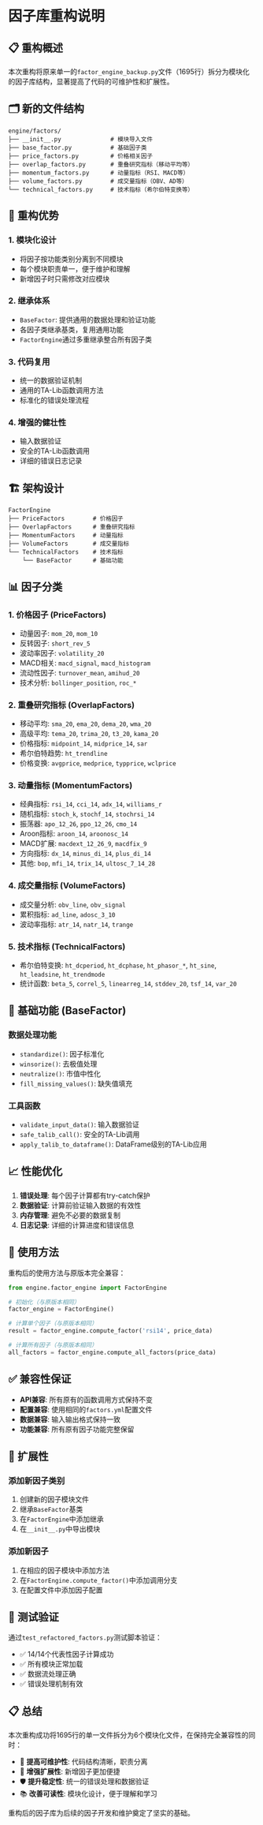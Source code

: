 # 因子库重构说明

## 📋 重构概述

本次重构将原来单一的`factor_engine_backup.py`文件（1695行）拆分为模块化的因子库结构，显著提高了代码的可维护性和扩展性。

## 🗂️ 新的文件结构

```
engine/factors/
├── __init__.py              # 模块导入文件
├── base_factor.py           # 基础因子类
├── price_factors.py         # 价格相关因子
├── overlap_factors.py       # 重叠研究指标（移动平均等）
├── momentum_factors.py      # 动量指标（RSI、MACD等）
├── volume_factors.py        # 成交量指标（OBV、AD等）
└── technical_factors.py     # 技术指标（希尔伯特变换等）
```

## 🎯 重构优势

### 1. **模块化设计**
- 将因子按功能类别分离到不同模块
- 每个模块职责单一，便于维护和理解
- 新增因子时只需修改对应模块

### 2. **继承体系**
- `BaseFactor`: 提供通用的数据处理和验证功能
- 各因子类继承基类，复用通用功能
- `FactorEngine`通过多重继承整合所有因子类

### 3. **代码复用**
- 统一的数据验证机制
- 通用的TA-Lib函数调用方法
- 标准化的错误处理流程

### 4. **增强的健壮性**
- 输入数据验证
- 安全的TA-Lib函数调用
- 详细的错误日志记录

## 🏗️ 架构设计

```
FactorEngine
├── PriceFactors        # 价格因子
├── OverlapFactors      # 重叠研究指标
├── MomentumFactors     # 动量指标
├── VolumeFactors       # 成交量指标
└── TechnicalFactors    # 技术指标
    └── BaseFactor      # 基础功能
```

## 📊 因子分类

### 1. **价格因子** (PriceFactors)
- 动量因子: `mom_20`, `mom_10`
- 反转因子: `short_rev_5`
- 波动率因子: `volatility_20`
- MACD相关: `macd_signal`, `macd_histogram`
- 流动性因子: `turnover_mean`, `amihud_20`
- 技术分析: `bollinger_position`, `roc_*`

### 2. **重叠研究指标** (OverlapFactors)
- 移动平均: `sma_20`, `ema_20`, `dema_20`, `wma_20`
- 高级平均: `tema_20`, `trima_20`, `t3_20`, `kama_20`
- 价格指标: `midpoint_14`, `midprice_14`, `sar`
- 希尔伯特趋势: `ht_trendline`
- 价格变换: `avgprice`, `medprice`, `typprice`, `wclprice`

### 3. **动量指标** (MomentumFactors)
- 经典指标: `rsi_14`, `cci_14`, `adx_14`, `williams_r`
- 随机指标: `stoch_k`, `stochf_14`, `stochrsi_14`
- 振荡器: `apo_12_26`, `ppo_12_26`, `cmo_14`
- Aroon指标: `aroon_14`, `aroonosc_14`
- MACD扩展: `macdext_12_26_9`, `macdfix_9`
- 方向指标: `dx_14`, `minus_di_14`, `plus_di_14`
- 其他: `bop`, `mfi_14`, `trix_14`, `ultosc_7_14_28`

### 4. **成交量指标** (VolumeFactors)
- 成交量分析: `obv_line`, `obv_signal`
- 累积指标: `ad_line`, `adosc_3_10`
- 波动率指标: `atr_14`, `natr_14`, `trange`

### 5. **技术指标** (TechnicalFactors)
- 希尔伯特变换: `ht_dcperiod`, `ht_dcphase`, `ht_phasor_*`, `ht_sine`, `ht_leadsine`, `ht_trendmode`
- 统计函数: `beta_5`, `correl_5`, `linearreg_14`, `stddev_20`, `tsf_14`, `var_20`

## 🔧 基础功能 (BaseFactor)

### 数据处理功能
- `standardize()`: 因子标准化
- `winsorize()`: 去极值处理
- `neutralize()`: 市值中性化
- `fill_missing_values()`: 缺失值填充

### 工具函数
- `validate_input_data()`: 输入数据验证
- `safe_talib_call()`: 安全的TA-Lib调用
- `apply_talib_to_dataframe()`: DataFrame级别的TA-Lib应用

## 📈 性能优化

1. **错误处理**: 每个因子计算都有try-catch保护
2. **数据验证**: 计算前验证输入数据的有效性
3. **内存管理**: 避免不必要的数据复制
4. **日志记录**: 详细的计算进度和错误信息

## 🚀 使用方法

重构后的使用方法与原版本完全兼容：

```python
from engine.factor_engine import FactorEngine

# 初始化（与原版本相同）
factor_engine = FactorEngine()

# 计算单个因子（与原版本相同）
result = factor_engine.compute_factor('rsi14', price_data)

# 计算所有因子（与原版本相同）
all_factors = factor_engine.compute_all_factors(price_data)
```

## ✅ 兼容性保证

- **API兼容**: 所有原有的函数调用方式保持不变
- **配置兼容**: 使用相同的`factors.yml`配置文件
- **数据兼容**: 输入输出格式保持一致
- **功能兼容**: 所有原有因子功能完整保留

## 🔮 扩展性

### 添加新因子类别
1. 创建新的因子模块文件
2. 继承`BaseFactor`基类
3. 在`FactorEngine`中添加继承
4. 在`__init__.py`中导出模块

### 添加新因子
1. 在相应的因子模块中添加方法
2. 在`FactorEngine.compute_factor()`中添加调用分支
3. 在配置文件中添加因子配置

## 📝 测试验证

通过`test_refactored_factors.py`测试脚本验证：
- ✅ 14/14个代表性因子计算成功
- ✅ 所有模块正常加载
- ✅ 数据流处理正确
- ✅ 错误处理机制有效

## 📋 总结

本次重构成功将1695行的单一文件拆分为6个模块化文件，在保持完全兼容性的同时：

- 🎯 **提高可维护性**: 代码结构清晰，职责分离
- 🔧 **增强扩展性**: 新增因子更加便捷
- 🛡️ **提升稳定性**: 统一的错误处理和数据验证
- 📚 **改善可读性**: 模块化设计，便于理解和学习

重构后的因子库为后续的因子开发和维护奠定了坚实的基础。
